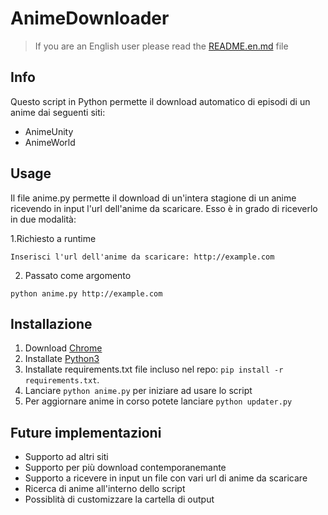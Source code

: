 # AnimeDownloader

> If you are an English user please read the [README.en.md](README.en.md) file

## Info
Questo script in Python permette il download automatico di episodi di un anime dai seguenti siti:
* AnimeUnity
* AnimeWorld

## Usage

Il file anime.py permette il download di un'intera stagione di un anime ricevendo in input l'url dell'anime da scaricare. Esso è in grado di riceverlo in due modalità:

1.Richiesto a runtime
~~~~
Inserisci l'url dell'anime da scaricare: http://example.com
~~~~
2. Passato come argomento
~~~~
python anime.py http://example.com
~~~~


## Installazione

1. Download [Chrome](https://www.google.com/chrome/)
2. Installate [Python3](https://www.python.org/downloads/)
3. Installate requirements.txt file incluso nel repo: `pip install -r requirements.txt`.
4. Lanciare `python anime.py` per iniziare ad usare lo script
5. Per aggiornare anime in corso potete lanciare `python updater.py`

## Future implementazioni
* Supporto ad altri siti
* Supporto per più download contemporanemante
* Supporto a ricevere in input un file con vari url di anime da scaricare
* Ricerca di anime all'interno dello script
* Possiblità di customizzare la cartella di output
